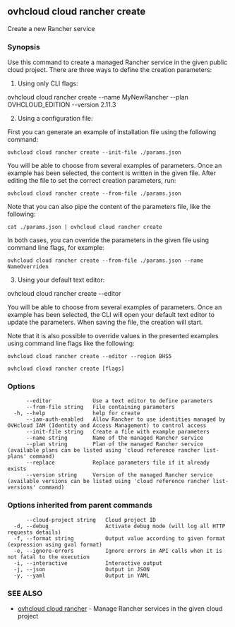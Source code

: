 ## ovhcloud cloud rancher create

Create a new Rancher service

### Synopsis

Use this command to create a managed Rancher service in the given public cloud project.
There are three ways to define the creation parameters:

1. Using only CLI flags:

  ovhcloud cloud rancher create --name MyNewRancher --plan OVHCLOUD_EDITION --version 2.11.3

2. Using a configuration file:

  First you can generate an example of installation file using the following command:

	ovhcloud cloud rancher create --init-file ./params.json

  You will be able to choose from several examples of parameters. Once an example has been selected, the content is written in the given file.
  After editing the file to set the correct creation parameters, run:

	ovhcloud cloud rancher create --from-file ./params.json

  Note that you can also pipe the content of the parameters file, like the following:

	cat ./params.json | ovhcloud cloud rancher create

  In both cases, you can override the parameters in the given file using command line flags, for example:

	ovhcloud cloud rancher create --from-file ./params.json --name NameOverriden

3. Using your default text editor:

  ovhcloud cloud rancher create --editor

  You will be able to choose from several examples of parameters. Once an example has been selected, the CLI will open your
  default text editor to update the parameters. When saving the file, the creation will start.

  Note that it is also possible to override values in the presented examples using command line flags like the following:

	ovhcloud cloud rancher create --editor --region BHS5


```
ovhcloud cloud rancher create [flags]
```

### Options

```
      --editor             Use a text editor to define parameters
      --from-file string   File containing parameters
  -h, --help               help for create
      --iam-auth-enabled   Allow Rancher to use identities managed by OVHcloud IAM (Identity and Access Management) to control access
      --init-file string   Create a file with example parameters
      --name string        Name of the managed Rancher service
      --plan string        Plan of the managed Rancher service (available plans can be listed using 'cloud reference rancher list-plans' command)
      --replace            Replace parameters file if it already exists
      --version string     Version of the managed Rancher service (available versions can be listed using 'cloud reference rancher list-versions' command)
```

### Options inherited from parent commands

```
      --cloud-project string   Cloud project ID
  -d, --debug                  Activate debug mode (will log all HTTP requests details)
  -f, --format string          Output value according to given format (expression using gval format)
  -e, --ignore-errors          Ignore errors in API calls when it is not fatal to the execution
  -i, --interactive            Interactive output
  -j, --json                   Output in JSON
  -y, --yaml                   Output in YAML
```

### SEE ALSO

* [ovhcloud cloud rancher](ovhcloud_cloud_rancher.md)	 - Manage Rancher services in the given cloud project

